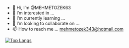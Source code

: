- 👋 Hi, I’m @MEHMETOZEK63
- 👀 I’m interested in ...
- 🌱 I’m currently learning ...
- 💞️ I’m looking to collaborate on ...
- 📫 How to reach me ... mehmetozek343@hotmail.com

<!---
MEHMETOZEK63/MEHMETOZEK63 is a ✨ special ✨ repository because its `README.md` (this file) appears on your GitHub profile.
You can click the Preview link to take a look at your changes.
--->
[![Top Langs](https://github-readme-stats.vercel.app/api?username=saifurrahman1193&theme=algolia&show_icons=true)](https://github.com/saifurrahman1193)	
